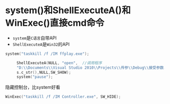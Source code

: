 # system()和ShellExecuteA()和WinExec()直接cmd命令

- `system`是`C语言`自带API
- `ShellExecuteA`是`Win32`的API


```cpp
system("taskkill /f /IM ffplay.exe");
```

```cpp
     ShellExecuteA(NULL, "open",  //调用程序
     "D:\\Documents\\Visual Studio 2010\\Projects\\传参\\Debug\\接受参数.exe" ,
     s.c_str(),NULL,SW_SHOW);
     system("pause");
```


隐藏控制台，比system好看
```cpp
WinExec("taskkill /f /IM Controller.exe", SW_HIDE);
```